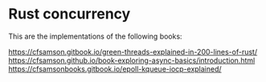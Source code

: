 # Rust concurrency 

This are the implementations of the following books:

https://cfsamson.gitbook.io/green-threads-explained-in-200-lines-of-rust/
https://cfsamson.github.io/book-exploring-async-basics/introduction.html
https://cfsamsonbooks.gitbook.io/epoll-kqueue-iocp-explained/
